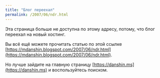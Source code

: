 ```yaml
---
title: "Блог переехал"
permalink: /2007/06/ndr.html
---
```

Эта страница больше не доступна по этому адресу, потому, что блог переехал на новый хостинг.

Вы всё ещё можете прочитать статью по этой ссылке [https://mdanshin.blogspot.com/2007/06/ndr.html](https://mdanshin.blogspot.com/2007/06/ndr.html).

Но лучше зайдите на главную страницу [https://danshin.ms](https://danshin.ms) и воспользуйтесь поиском.
